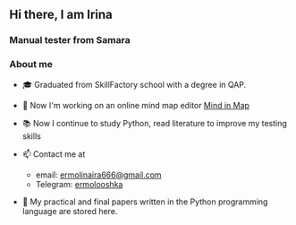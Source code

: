 ##  Hi there, I am Irina

### Manual tester from Samara

 ###  About me
 

- 🎓 Graduated from SkillFactory school with a degree in QAP.
- 🔭 Now I'm working on an online mind map editor [Mind in Map](https://minm.pro/) 
- 📚 Now I continue to study Python, read literature to improve my testing skills

- 📫 Contact me at
    - email: ermolinaira666@gmail.com
    - Telegram: [ermolooshka](https://t.me/ermolooshka)


 
- 📌 My practical and final papers written in the Python programming language are stored here.
